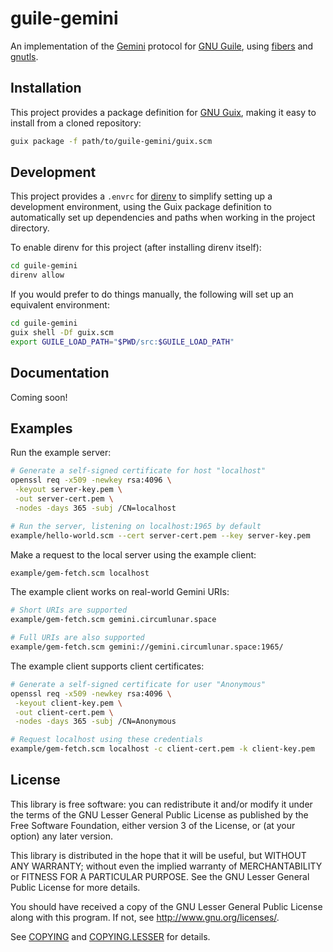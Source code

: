 # guile-gemini

An implementation of the [Gemini][gemini] protocol for [GNU Guile][guile],
using [fibers][] and [gnutls][].

## Installation

This project provides a package definition for [GNU Guix][guix], making it
easy to install from a cloned repository:

``` sh
guix package -f path/to/guile-gemini/guix.scm
```

## Development

This project provides a `.envrc` for [direnv][] to simplify setting up a
development environment, using the Guix package definition to automatically
set up dependencies and paths when working in the project directory.

To enable direnv for this project (after installing direnv itself):

``` sh
cd guile-gemini
direnv allow
```

If you would prefer to do things manually, the following will set up an
equivalent environment:

``` sh
cd guile-gemini
guix shell -Df guix.scm
export GUILE_LOAD_PATH="$PWD/src:$GUILE_LOAD_PATH"
```

## Documentation

Coming soon!

## Examples

Run the example server:

``` sh
# Generate a self-signed certificate for host "localhost"
openssl req -x509 -newkey rsa:4096 \
 -keyout server-key.pem \
 -out server-cert.pem \
 -nodes -days 365 -subj /CN=localhost

# Run the server, listening on localhost:1965 by default
example/hello-world.scm --cert server-cert.pem --key server-key.pem
```

Make a request to the local server using the example client:

``` sh
example/gem-fetch.scm localhost
```

The example client works on real-world Gemini URIs:

``` sh
# Short URIs are supported
example/gem-fetch.scm gemini.circumlunar.space

# Full URIs are also supported
example/gem-fetch.scm gemini://gemini.circumlunar.space:1965/
```

The example client supports client certificates:

``` sh
# Generate a self-signed certificate for user "Anonymous"
openssl req -x509 -newkey rsa:4096 \
 -keyout client-key.pem \
 -out client-cert.pem \
 -nodes -days 365 -subj /CN=Anonymous

# Request localhost using these credentials
example/gem-fetch.scm localhost -c client-cert.pem -k client-key.pem
```

## License

This library is free software: you can redistribute it and/or modify it under
the terms of the GNU Lesser General Public License as published by the Free
Software Foundation, either version 3 of the License, or (at your option) any
later version.

This library is distributed in the hope that it will be useful, but WITHOUT
ANY WARRANTY; without even the implied warranty of MERCHANTABILITY or FITNESS
FOR A PARTICULAR PURPOSE.  See the GNU Lesser General Public License for more
details.

You should have received a copy of the GNU Lesser General Public License along
with this program.  If not, see <http://www.gnu.org/licenses/>.

See [COPYING](COPYING) and [COPYING.LESSER](COPYING.LESSER) for details.

[direnv]: https://direnv.net/
[fibers]: https://github.com/wingo/fibers
[gemini]: https://gemini.circumlunar.space/
[gnutls]: https://gitlab.com/gnutls/gnutls
[guile]: https://www.gnu.org/software/guile/guile.html
[guix]: https://guix.gnu.org/
